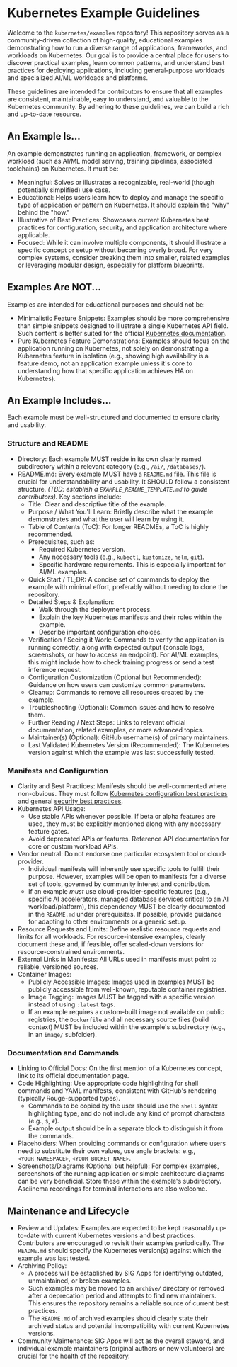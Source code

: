 # Kubernetes Example Guidelines

Welcome to the `kubernetes/examples` repository! This repository serves as a
community-driven collection of high-quality, educational examples demonstrating
how to run a diverse range of applications, frameworks, and workloads on Kubernetes.
Our goal is to provide a central place for users to discover practical examples,
learn common patterns, and understand best practices for deploying applications,
including general-purpose workloads and specialized AI/ML workloads and platforms.

These guidelines are intended for contributors to ensure that all examples are
consistent, maintainable, easy to understand, and valuable to the Kubernetes community.
By adhering to these guidelines, we can build a rich and up-to-date resource.

## An Example Is...

An example demonstrates running an application, framework, or complex workload
(such as AI/ML model serving, training pipelines, associated toolchains) on Kubernetes.
It must be:

* Meaningful: Solves or illustrates a recognizable, real-world (though potentially simplified) use case.
* Educational: Helps users learn how to deploy and manage the specific type of application
  or pattern on Kubernetes. It should explain the "why" behind the "how."
* Illustrative of Best Practices: Showcases current Kubernetes best practices for configuration,
  security, and application architecture where applicable.
* Focused: While it can involve multiple components, it should illustrate a specific concept
  or setup without becoming overly broad. For very complex systems, consider breaking them into
  smaller, related examples or leveraging modular design, especially for platform blueprints.

## Examples Are NOT...

Examples are intended for educational purposes and should not be:

* Minimalistic Feature Snippets: Examples should be more comprehensive than simple snippets
  designed to illustrate a single Kubernetes API field. Such content is better suited for
  the official [Kubernetes documentation](https://kubernetes.io/docs/home/).
* Pure Kubernetes Feature Demonstrations: Examples should focus on the application running
  on Kubernetes, not solely on demonstrating a Kubernetes feature in isolation (e.g., showing
  high availability is a feature demo, not an application example unless it's core to
  understanding how that specific application achieves HA on Kubernetes).

## An Example Includes...

Each example must be well-structured and documented to ensure clarity and usability.

### Structure and README

* Directory: Each example MUST reside in its own clearly named subdirectory within a
  relevant category (e.g., `/ai/`, `/databases/`).
* README.md: Every example MUST have a `README.md` file. This file is crucial for
  understandability and usability. It SHOULD follow a consistent structure. 
  _(TBD: establish a `EXAMPLE_README_TEMPLATE.md` to guide contributors)._ Key sections include:
    * Title: Clear and descriptive title of the example.
    * Purpose / What You'll Learn: Briefly describe what the example demonstrates and what
      the user will learn by using it.
    * Table of Contents (ToC): For longer READMEs, a ToC is highly recommended.
    * Prerequisites, such as:
        * Required Kubernetes version.
        * Any necessary tools (e.g., `kubectl`, `kustomize`, `helm`, `git`).
        * Specific hardware requirements. This is especially important for AI/ML examples.
    * Quick Start / TL;DR: A concise set of commands to deploy the example with minimal effort,
      preferably without needing to clone the repository.
    * Detailed Steps & Explanation:
        * Walk through the deployment process.
        * Explain the key Kubernetes manifests and their roles within the example.
        * Describe important configuration choices.
    * Verification / Seeing it Work: Commands to verify the application is running correctly,
      along with expected output (console logs, screenshots, or how to access an endpoint).
      For AI/ML examples, this might include how to check training progress or send a test inference request.
    * Configuration Customization (Optional but Recommended): Guidance on how users can
      customize common parameters.
    * Cleanup: Commands to remove all resources created by the example.
    * Troubleshooting (Optional): Common issues and how to resolve them.
    * Further Reading / Next Steps: Links to relevant official documentation, related
      examples, or more advanced topics.
    * Maintainer(s) (Optional): GitHub username(s) of primary maintainers.
    * Last Validated Kubernetes Version (Recommended): The Kubernetes version against
      which the example was last successfully tested.

### Manifests and Configuration

* Clarity and Best Practices: Manifests should be well-commented where non-obvious.
  They must follow [Kubernetes configuration best practices](https://kubernetes.io/docs/concepts/configuration/overview/) 
  and general [security best practices](https://kubernetes.io/docs/concepts/security/overview/).
* Kubernetes API Usage:
    * Use stable APIs whenever possible. If beta or alpha features are used, they must
      be explicitly mentioned along with any necessary feature gates.
    * Avoid deprecated APIs or features. Reference API documentation for core or custom workload APIs.
* Vendor neutral: Do not endorse one particular ecosystem tool or cloud-provider.
    * Individual manifests will inherently use specific tools to fulfill their purpose.
      However, examples will be open to manifests for a diverse set of tools, governed
      by community interest and contribution.
    * If an example *must* use cloud-provider-specific features (e.g., specific AI accelerators,
      managed database services critical to an AI workload/platform), this dependency MUST be
      clearly documented in the `README.md` under prerequisites. If possible, provide guidance
      for adapting to other environments or a generic setup.
* Resource Requests and Limits: Define realistic resource requests and limits for all
  workloads. For resource-intensive examples, clearly document these and, if feasible,
  offer scaled-down versions for resource-constrained environments.
* External Links in Manifests: All URLs used in manifests must point to reliable, versioned sources.
* Container Images:
  * Publicly Accessible Images: Images used in examples MUST be publicly accessible
    from well-known, reputable container registries.
  * Image Tagging: Images MUST be tagged with a specific version instead of using `:latest` tags.
  * If an example requires a custom-built image not available on public registries, the
    `Dockerfile` and all necessary source files (build context) MUST be included within
    the example's subdirectory (e.g., in an `image/` subfolder).

### Documentation and Commands

* Linking to Official Docs: On the first mention of a Kubernetes concept, link to its
  official documentation page.
* Code Highlighting: Use appropriate code highlighting for shell commands and YAML
  manifests, consistent with GitHub's rendering (typically Rouge-supported types).
    * Commands to be copied by the user should use the `shell` syntax highlighting type,
      and do not include any kind of prompt characters (e.g., `$`, `#`).
    * Example output should be in a separate block to distinguish it from the commands.
* Placeholders: When providing commands or configuration where users need to substitute
  their own values, use angle brackets: e.g., `<YOUR_NAMESPACE>`, `<YOUR_BUCKET_NAME>`.
* Screenshots/Diagrams (Optional but helpful): For complex examples, screenshots of the
  running application or simple architecture diagrams can be very beneficial. Store these
  within the example's subdirectory. Asciinema recordings for terminal interactions are
  also welcome.

## Maintenance and Lifecycle

* Review and Updates: Examples are expected to be kept reasonably up-to-date with current
  Kubernetes versions and best practices. Contributors are encouraged to revisit their
  examples periodically. The `README.md` should specify the Kubernetes version(s) against
  which the example was last tested.
* Archiving Policy:
    * A process will be established by SIG Apps for identifying outdated, unmaintained, or
      broken examples.
    * Such examples may be moved to an `archive/` directory or removed after a deprecation
      period and attempts to find new maintainers. This ensures the repository remains a
      reliable source of current best practices.
    * The `README.md` of archived examples should clearly state their archived status and
      potential incompatibility with current Kubernetes versions.
* Community Maintenance: SIG Apps will act as the overall steward, and individual example
  maintainers (original authors or new volunteers) are crucial for the health of the repository.
